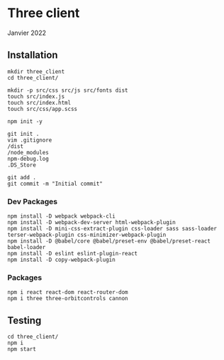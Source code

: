 # Three client

Janvier 2022

## Installation

```
mkdir three_client
cd three_client/

mkdir -p src/css src/js src/fonts dist
touch src/index.js
touch src/index.html
touch src/css/app.scss

npm init -y

git init .
vim .gitignore
/dist
/node_modules
npm-debug.log
.DS_Store
```


```
git add .
git commit -m "Initial commit"
```

### Dev Packages

```
npm install -D webpack webpack-cli
npm install -D webpack-dev-server html-webpack-plugin
npm install -D mini-css-extract-plugin css-loader sass sass-loader terser-webpack-plugin css-minimizer-webpack-plugin
npm install -D @babel/core @babel/preset-env @babel/preset-react babel-loader
npm install -D eslint eslint-plugin-react
npm install -D copy-webpack-plugin
```

### Packages

```
npm i react react-dom react-router-dom
npm i three three-orbitcontrols cannon
```

## Testing

```
cd three_client/
npm i
npm start
```